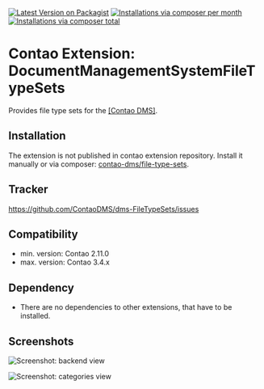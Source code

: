 [![Latest Version on Packagist](http://img.shields.io/packagist/v/contao-dms/file-type-sets.svg?style=flat)](https://packagist.org/packages/contao-dms/file-type-sets)
[![Installations via composer per month](http://img.shields.io/packagist/dm/contao-dms/file-type-sets.svg?style=flat)](https://packagist.org/packages/contao-dms/file-type-sets)
[![Installations via composer total](http://img.shields.io/packagist/dt/contao-dms/file-type-sets.svg?style=flat)](https://packagist.org/packages/contao-dms/file-type-sets)

Contao Extension: DocumentManagementSystemFileTypeSets
======================================================

Provides file type sets for the [[Contao DMS]](https://github.com/ContaoDMS/dms).


Installation
------------

The extension is not published in contao extension repository.
Install it manually or via composer: [contao-dms/file-type-sets](https://packagist.org/packages/contao-dms/file-type-sets).


Tracker
-------

https://github.com/ContaoDMS/dms-FileTypeSets/issues


Compatibility
-------------

- min. version: Contao 2.11.0
- max. version: Contao 3.4.x


Dependency
----------

- There are no dependencies to other extensions, that have to be installed.


Screenshots
-----------

![Screenshot: backend view](https://raw.github.com/ContaoDMS/dms-FileTypeSets/master/screenshot_backend_view.jpg)

![Screenshot: categories view](https://raw.github.com/ContaoDMS/dms-FileTypeSets/master/screenshot_categories_view.jpg)